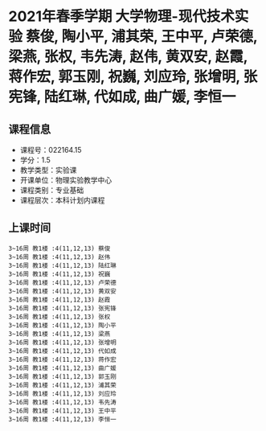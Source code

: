 # 2021年春季学期 大学物理-现代技术实验 蔡俊, 陶小平, 浦其荣, 王中平, 卢荣德, 梁燕, 张权, 韦先涛, 赵伟, 黄双安, 赵霞, 蒋作宏, 郭玉刚, 祝巍, 刘应玲, 张增明, 张宪锋, 陆红琳, 代如成, 曲广媛, 李恒一






## 课程信息

- 课程号：022164.15
- 学分：1.5
- 教学类型：实验课
- 开课单位：物理实验教学中心
- 课程类别：专业基础
- 课程层次：本科计划内课程

## 上课时间

```
3~16周 教1楼 :4(11,12,13) 蔡俊
3~16周 教1楼 :4(11,12,13) 赵伟
3~16周 教1楼 :4(11,12,13) 陆红琳
3~16周 教1楼 :4(11,12,13) 祝巍
3~16周 教1楼 :4(11,12,13) 卢荣德
3~16周 教1楼 :4(11,12,13) 黄双安
3~16周 教1楼 :4(11,12,13) 赵霞
3~16周 教1楼 :4(11,12,13) 张宪锋
3~16周 教1楼 :4(11,12,13) 张权
3~16周 教1楼 :4(11,12,13) 陶小平
3~16周 教1楼 :4(11,12,13) 梁燕
3~16周 教1楼 :4(11,12,13) 张增明
3~16周 教1楼 :4(11,12,13) 代如成
3~16周 教1楼 :4(11,12,13) 蒋作宏
3~16周 教1楼 :4(11,12,13) 曲广媛
3~16周 教1楼 :4(11,12,13) 郭玉刚
3~16周 教1楼 :4(11,12,13) 浦其荣
3~16周 教1楼 :4(11,12,13) 刘应玲
3~16周 教1楼 :4(11,12,13) 韦先涛
3~16周 教1楼 :4(11,12,13) 王中平
3~16周 教1楼 :4(11,12,13) 李恒一
```

